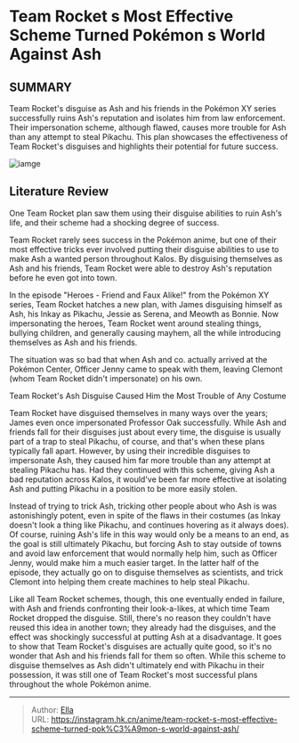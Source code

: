 # Team Rocket s Most Effective Scheme Turned Pokémon s World Against Ash


## SUMMARY 



  Team Rocket&#39;s disguise as Ash and his friends in the Pokémon XY series successfully ruins Ash&#39;s reputation and isolates him from law enforcement.   Their impersonation scheme, although flawed, causes more trouble for Ash than any attempt to steal Pikachu.   This plan showcases the effectiveness of Team Rocket&#39;s disguises and highlights their potential for future success.  

![iamge](https://static1.srcdn.com/wordpress/wp-content/uploads/2023/10/pokemon-evil-ash.jpg)

## Literature Review

One Team Rocket plan saw them using their disguise abilities to ruin Ash&#39;s life, and their scheme had a shocking degree of success.




Team Rocket rarely sees success in the Pokémon anime, but one of their most effective tricks ever involved putting their disguise abilities to use to make Ash a wanted person throughout Kalos. By disguising themselves as Ash and his friends, Team Rocket were able to destroy Ash&#39;s reputation before he even got into town.




In the episode &#34;Heroes - Friend and Faux Alike!&#34; from the Pokémon XY series, Team Rocket hatches a new plan, with James disguising himself as Ash, his Inkay as Pikachu, Jessie as Serena, and Meowth as Bonnie. Now impersonating the heroes, Team Rocket went around stealing things, bullying children, and generally causing mayhem, all the while introducing themselves as Ash and his friends.

          

The situation was so bad that when Ash and co. actually arrived at the Pokémon Center, Officer Jenny came to speak with them, leaving Clemont (whom Team Rocket didn&#39;t impersonate) on his own.


 Team Rocket&#39;s Ash Disguise Caused Him the Most Trouble of Any Costume 
          




Team Rocket have disguised themselves in many ways over the years; James even once impersonated Professor Oak successfully. While Ash and friends fall for their disguises just about every time, the disguise is usually part of a trap to steal Pikachu, of course, and that&#39;s when these plans typically fall apart. However, by using their incredible disguises to impersonate Ash, they caused him far more trouble than any attempt at stealing Pikachu has. Had they continued with this scheme, giving Ash a bad reputation across Kalos, it would&#39;ve been far more effective at isolating Ash and putting Pikachu in a position to be more easily stolen.

Instead of trying to trick Ash, tricking other people about who Ash is was astonishingly potent, even in spite of the flaws in their costumes (as Inkay doesn&#39;t look a thing like Pikachu, and continues hovering as it always does). Of course, ruining Ash&#39;s life in this way would only be a means to an end, as the goal is still ultimately Pikachu, but forcing Ash to stay outside of towns and avoid law enforcement that would normally help him, such as Officer Jenny, would make him a much easier target. In the latter half of the episode, they actually go on to disguise themselves as scientists, and trick Clemont into helping them create machines to help steal Pikachu.




Like all Team Rocket schemes, though, this one eventually ended in failure, with Ash and friends confronting their look-a-likes, at which time Team Rocket dropped the disguise. Still, there&#39;s no reason they couldn&#39;t have reused this idea in another town; they already had the disguises, and the effect was shockingly successful at putting Ash at a disadvantage. It goes to show that Team Rocket&#39;s disguises are actually quite good, so it&#39;s no wonder that Ash and his friends fall for them so often. While this scheme to disguise themselves as Ash didn&#39;t ultimately end with Pikachu in their possession, it was still one of Team Rocket&#39;s most successful plans throughout the whole Pokémon anime.



---

> Author: [Ella](https://instagram.hk.cn/)  
> URL: https://instagram.hk.cn/anime/team-rocket-s-most-effective-scheme-turned-pok%C3%A9mon-s-world-against-ash/  

